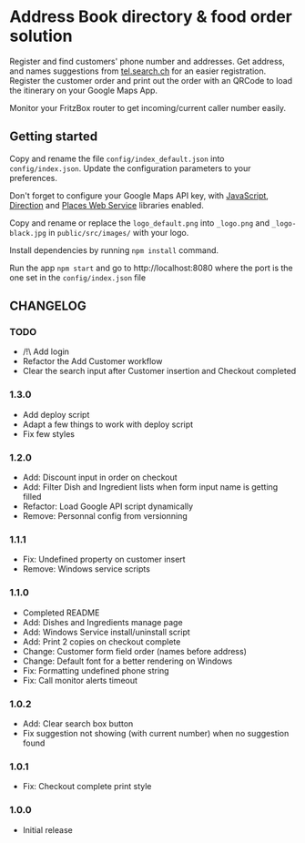 # Address Book directory & food order solution

Register and find customers' phone number and addresses.
Get address, and names suggestions from [tel.search.ch](https://tel.search.ch) for an easier registration. Register the customer order and print out the order with an QRCode to load the itinerary on your Google Maps App.

Monitor your FritzBox router to get incoming/current caller number easily.


## Getting started

Copy and rename the file `config/index_default.json` into `config/index.json`.
Update the configuration parameters to your preferences.

Don't forget to configure your Google Maps API key, with  [JavaScript](https://developers.google.com/maps/documentation/javascript/), [Direction](https://developers.google.com/maps/documentation/directions/) and [Places Web Service](https://developers.google.com/places/web-service/) libraries enabled.

Copy and rename or replace the `logo_default.png` into `_logo.png` and `_logo-black.jpg` in `public/src/images/` with your logo.

Install dependencies by running `npm install` command.

Run the app `npm start` and go to http://localhost:8080 where the port is the one set in the `config/index.json` file

## CHANGELOG

### TODO
* /!\ Add login
* Refactor the Add Customer workflow
* Clear the search input after Customer insertion and Checkout completed

### 1.3.0
* Add deploy script
* Adapt a few things to work with deploy script
* Fix few styles

### 1.2.0
* Add: Discount input in order on checkout
* Add: Filter Dish and Ingredient lists when form input name is getting filled
* Refactor: Load Google API script dynamically
* Remove: Personnal config from versionning

### 1.1.1
* Fix: Undefined property on customer insert
* Remove: Windows service scripts

### 1.1.0
* Completed README
* Add: Dishes and Ingredients manage page
* Add: Windows Service install/uninstall script
* Add: Print 2 copies on checkout complete
* Change: Customer form field order (names before address)
* Change: Default font for a better rendering on Windows
* Fix: Formatting undefined phone string
* Fix: Call monitor alerts timeout

### 1.0.2
* Add: Clear search box button
* Fix suggestion not showing (with current number) when no suggestion found

### 1.0.1
* Fix: Checkout complete print style

### 1.0.0
* Initial release

